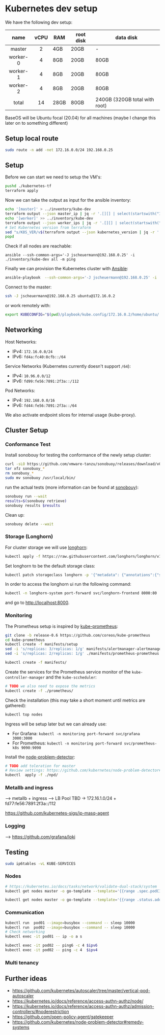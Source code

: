 # Kubernetes dev setup

We have the following dev setup:

| name | vCPU | RAM | root disk | data disk |
|:-:|:-:|---|---|---|
| master | 2 | 4GB | 20GB | - |
| worker-0 | 4 | 8GB | 20GB | 80GB |
| worker-1 | 4 | 8GB | 20GB | 80GB |
| worker-2 | 4 | 8GB | 20GB | 80GB |
| total | 14 | 28GB | 80GB | 240GB (320GB total with root) |

BaseOS will be Ubuntu focal (20.04) for all machines (maybe I change this later on to something different)

## Setup local route

```bash
sudo route -n add -net 172.16.0.0/24 192.168.0.25
```

## Setup

Before we can start we need to setup the VM's:

```bash
pushd ./kubernetes-tf
terraform apply
```

Now we can take the output as input for the ansible inventory:

```bash
echo '[master]' > ../inventory/kube-dev
terraform output --json master_ip | jq -r '.[][] | select(startswith("172")) + " ansible_user=ubuntu"' >> ../inventory/kube-dev
echo '[worker]' >> ../inventory/kube-dev
terraform output --json worker_ips | jq -r '.[][] | select(startswith("172")) + " ansible_user=ubuntu"' >> ../inventory/kube-dev
# Set Kubernetes version from terraform
sed "s/K8S_VER/v$(terraform output --json kubernetes_version | jq -r '.')/g" ../playbook/vars/default.yml.tmp > ../playbook/vars/default.yml
popd
```

Check if all nodes are reachable:

```bas
ansible --ssh-common-args='-J jscheuermann@192.168.0.25' -i ./inventory/kube-dev all -m ping
```

Finally we can provision the Kubernetes cluster with [Ansible](https://docs.ansible.com):

```bash
ansible-playbook  --ssh-common-args='-J jscheuermann@192.168.0.25' -i ./inventory/kube-dev ./playbook/provision_kubeadm.yml
```

Connect to the master:

```bash
ssh -J jscheuermann@192.168.0.25 ubuntu@172.16.0.2
```

or work remotely with:

```bash
export KUBECONFIG="$(pwd)/playbook/kube.config/172.16.0.2/home/ubuntu/.kube/config"
```

## Networking

Host Networks:

- IPv4: `172.16.0.0/24`
- IPv6: `fd4a:fc40:8cfb::/64`

Service Networks (Kubernetes currently doesn't support `/64`):

- IPv4: `10.96.0.0/12`
- IPv6: `fd99:fe56:7891:2f3a::/112`

Pod Networks:

- IPv4: `192.168.0.0/16`
- IPv6: `fd44:fe56:7891:2f3a::/64`

We also activate endpoint slices for internal usage (kube-proxy).

## Cluster Setup

### Conformance Test

Install sonobouy for testing the conformance of the newly setup cluster:

```bash
curl -sLO https://github.com/vmware-tanzu/sonobuoy/releases/download/v0.18.4/sonobuoy_0.18.4_linux_amd64.tar.gz
tar xfz sonobuoy_*
rm sonobuoy_*
sudo mv sonobuoy /usr/local/bin/
```

run the actual tests (more information can be found at [sonobouy](https://github.com/vmware-tanzu/sonobuoy#getting-started)):

```bash
sonobuoy run --wait
results=$(sonobuoy retrieve)
sonobuoy results $results
```

Clean up:

```bash
sonobuoy delete --wait
```

### Storage (Longhorn)

For cluster storage we will use [longhorn](https://longhorn.io/):

```bash
kubectl apply -f https://raw.githubusercontent.com/longhorn/longhorn/v1.0.2/deploy/longhorn.yaml
```

Set longhorn to be the default storage class:

```bash
kubectl patch storageclass longhorn -p '{"metadata": {"annotations":{"storageclass.kubernetes.io/is-default-class":"true"}}}'
```

In order to access the longhorn ui run the following command:

```bash
kubectl -n longhorn-system port-forward svc/longhorn-frontend 8000:80
```

and go to [http://localhost:8000](http://localhost:8000).

### Monitoring

The Prometheus setup is inspired by [kube-prometheus](https://github.com/coreos/kube-prometheus):

```bash
git clone -b release-0.6 https://github.com/coreos/kube-prometheus
cd kube-prometheus
kubectl create -f manifests/setup
sed -i 's/replicas: 3/replicas: 1/g' manifests/alertmanager-alertmanager.yaml
sed -i 's/replicas: 2/replicas: 1/g' ./manifests/prometheus-prometheus.yaml

kubectl create -f manifests/
```

Create the services for the Prometheus service monitor of the `kube-controller-manager` and the `kube-sccheduler`:

```bash
# TODO we also need to expose the metrics
kubectl create -f ./prometheus/
```

Check the installation (this may take a short moment until metrics are gathered):

```bash
kubectl top nodes
```

Ingress will be setup later but we can already use:

- For Grafana: `kubectl -n monitoring port-forward svc/grafana 3000:3000`
- For Prometheus: `kubectl -n monitoring port-forward svc/prometheus-k8s 9090:9090`

Install the [node-problem-detector](https://github.com/kubernetes/node-problem-detector):

```bash
# TODO add toleration for master
# Review settings: https://github.com/kubernetes/node-problem-detector#usage
kubectl  apply -f ./npd/
```

### Metallb and ingress

--> metallb + ingress
--> LB Pool TBD -> 172.16.1.0/24 + fd77:fe56:7891:2f3a::/112

https://github.com/kubernetes-sigs/ip-masq-agent

### Logging

--> https://github.com/grafana/loki

## Testing

```bash
sudo ip6tables -vL KUBE-SERVICES
```

### Nodes

```bash
# https://kubernetes.io/docs/tasks/network/validate-dual-stack/system
kubectl get nodes master -o go-template --template='{{range .spec.podCIDRs}}{{printf "%s\n" .}}{{end}}'

kubectl get nodes master -o go-template --template='{{range .status.addresses}}{{printf "%s: %s \n" .type .address}}{{end}}'
```

### Communication

```bash
kubectl run  pod01 --image=busybox --command -- sleep 10000
kubectl run  pod02 --image=busybox --command -- sleep 10000
# Check networking
kubectl exec -it pod01 -- ip -o a s

kubectl exec -it pod02 -- ping6 -c 4 $ipv6
kubectl exec -it pod02 -- ping -c 4  $ipv4
```

### Multi tenancy

## Further ideas

- https://github.com/kubernetes/autoscaler/tree/master/vertical-pod-autoscaler
- https://kubernetes.io/docs/reference/access-authn-authz/node/
- https://kubernetes.io/docs/reference/access-authn-authz/admission-controllers/#noderestriction
- https://github.com/open-policy-agent/gatekeeper
- https://github.com/kubernetes/node-problem-detector#remedy-systems

